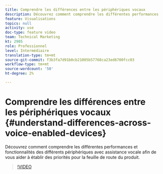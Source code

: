 ```yaml
---
title: Comprendre les différences entre les périphériques vocaux
description: Découvrez comment comprendre les différentes performances et fonctionnalités des différents périphériques avec assistance vocale afin de vous aider à établir des priorités pour la feuille de route du produit.
feature: Visualisations
topics: null
activity: use
doc-type: feature video
team: Technical Marketing
kt: 2905
role: Professionnel
level: Intermédiaire
translation-type: tm+mt
source-git-commit: f3b3fa7d91b0cb21005b57768ca23ed6700fcc03
workflow-type: tm+mt
source-wordcount: '50'
ht-degree: 2%

---
```



# Comprendre les différences entre les périphériques vocaux {#understand-differences-across-voice-enabled-devices}

Découvrez comment comprendre les différentes performances et fonctionnalités des différents périphériques avec assistance vocale afin de vous aider à établir des priorités pour la feuille de route du produit.

>[!VIDEO](https://video.tv.adobe.com/v/27225/?quality=9)
